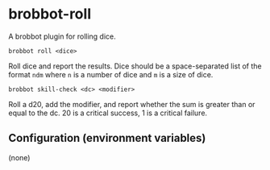 # brobbot-roll

A brobbot plugin for rolling dice.

```
brobbot roll <dice>
```

Roll dice and report the results. Dice should be a space-separated list of the format `ndm` where `n` is a number of dice and `m` is a size of dice.

```
brobbot skill-check <dc> <modifier>
```

Roll a d20, add the modifier, and report whether the sum is greater than or equal to the dc. 20 is a critical success, 1 is a critical failure.

## Configuration (environment variables)

(none)

